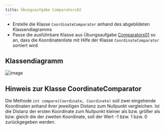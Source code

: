 ```yaml
---
title: Übungsaufgabe Comparators02
---
```


- Erstelle die Klasse `CoordinateComparator` anhand des abgebildeten Klassendiagramms
- Passe die ausführbare Klasse aus Übungsaufgabe [Comparators01](comparators01.md) so an, dass die Koordinatenliste mit Hilfe der Klasse `CoordinateComparator` sortiert wird

## Klassendiagramm
![image](https://user-images.githubusercontent.com/47243617/179708340-78b63f31-6a3f-4790-9bbb-d60af5cd01a7.png)

## Hinweis zur Klasse CoordinateComparator
Die Methode `int compare(Coordinate, Coordinate)` soll zwei eingehende Koordinaten anhand ihrer jeweiligen Distanz zum Nullpunkt vergleichen. Ist die Distanz der ersten Koordinate zum Nullpunkt kleiner als bzw. größer als bzw. gleich die der zweiten Koordinate, 
soll der Wert -1 bzw. 1 bzw. 0 zurückgegeben werden.
